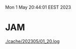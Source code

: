 Mon  1 May 20:44:01 EEST 2023
# JAM
<a href='./cache/202305/01_20.log'>./cache/202305/01_20.log</a>
